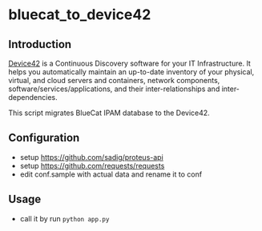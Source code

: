 # bluecat_to_device42

## Introduction
[Device42](http://www.device42.com/) is a Continuous Discovery software for your IT Infrastructure. It helps you automatically maintain an up-to-date inventory of your physical, virtual, and cloud servers and containers, network components, software/services/applications, and their inter-relationships and inter-dependencies.

This script migrates BlueCat IPAM database to the Device42.

## Configuration

* setup https://github.com/sadig/proteus-api
* setup https://github.com/requests/requests
* edit conf.sample with actual data and rename it to conf

## Usage

* call it by run `python app.py`
